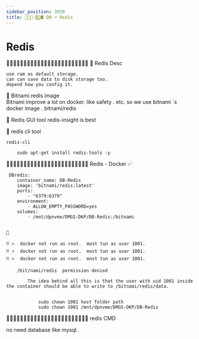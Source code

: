 ```yaml
---
sidebar_position: 3930
title: 🎪🎪🎪-1️⃣🛢 DB ➜ Redis
---
```


# Redis


🔵🔵🔵🔵🔵🔵🔵🔵🔵🔵🔵🔵🔵🔵🔵🔵🔵🔵🔵🔵🔵🔵🔵🔵 
🔵 Redis Desc 

    use ram as default storage.
    can can save data to disk storage too.
    depend how you config it. 



🔵 Bitnami redis image  
    Bitnami improve a lot on docker.   like safety . etc. 
    so we use bitnami `s docker image .
    bitnami/redis


🔵 Redis GUI tool 
    redis-insight is best 


🔵 redis cli tool 

    redis-cli

        sudo apt-get install redis-tools -y







🔵🔵🔵🔵🔵🔵🔵🔵🔵🔵🔵🔵🔵🔵🔵🔵🔵🔵🔵🔵🔵🔵🔵🔵 Redis - Docker  ✅

 
     DBredis:
        container_name: DB-Redis
        image: 'bitnami/redis:latest'
        ports:
            - "6379:6379"
        environment:
            - ALLOW_EMPTY_PASSWORD=yes
        volumes:
            - /mnt/dpnvme/DMGS-DKP/DB-Redis:/bitnami


    🐞 

    ‼️ ⭐️  docker not run as root.  most tun as user 1001. 
    ‼️ ⭐️  docker not run as root.  most tun as user 1001. 
    ‼️ ⭐️  docker not run as root.  most tun as user 1001. 

        /bit/nami/redis  permission denied

            The idea behind all this is that the user with uid 1001 inside the container should be able to write to /bitnami/redis/data.


                sudo chown 1001 host folder path
                sudo chown 1001 /mnt/dpnvme/DMGS-DKP/DB-Redis






🔵🔵🔵🔵🔵🔵🔵🔵🔵🔵🔵🔵🔵🔵🔵🔵🔵🔵🔵🔵🔵🔵🔵🔵 redis CMD 

no need database like mysql.


